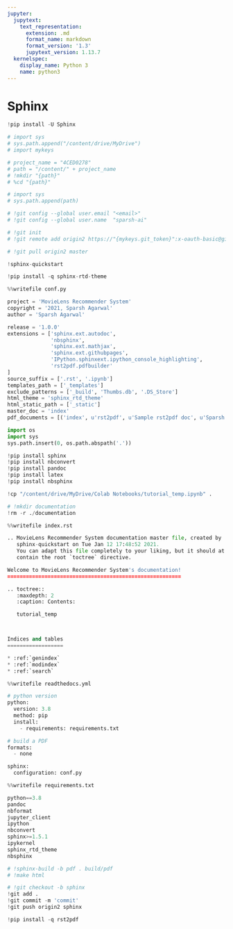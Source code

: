 ```yaml
---
jupyter:
  jupytext:
    text_representation:
      extension: .md
      format_name: markdown
      format_version: '1.3'
      jupytext_version: 1.13.7
  kernelspec:
    display_name: Python 3
    name: python3
---
```


<!-- #region id="nIh7bl4NsDe2" -->
# Sphinx
<!-- #endregion -->

```python id="cMhgW-nzdD5H" executionInfo={"status": "ok", "timestamp": 1621143185436, "user_tz": -330, "elapsed": 9326, "user": {"displayName": "Sparsh Agarwal", "photoUrl": "", "userId": "13037694610922482904"}} outputId="ec3510fe-9551-4961-dd37-28671982e04a" colab={"base_uri": "https://localhost:8080/", "height": 887}
!pip install -U Sphinx
```

```python id="UKF95PEurHqy"
# import sys
# sys.path.append("/content/drive/MyDrive")
# import mykeys

# project_name = "4CED0278"
# path = "/content/" + project_name
# !mkdir "{path}"
# %cd "{path}"

# import sys
# sys.path.append(path)

# !git config --global user.email "<email>"
# !git config --global user.name  "sparsh-ai"

# !git init
# !git remote add origin2 https://"{mykeys.git_token}":x-oauth-basic@github.com/sparsh-ai/"{project_name}".git

# !git pull origin2 master
```

```python colab={"base_uri": "https://localhost:8080/"} id="Vlmc5BV3tHGs" executionInfo={"status": "ok", "timestamp": 1610473730740, "user_tz": -330, "elapsed": 119372, "user": {"displayName": "Sparsh Agarwal", "photoUrl": "", "userId": "13037694610922482904"}} outputId="e46dc2c2-3f06-47f5-ef02-df8726d33b7b"
!sphinx-quickstart
```

```python id="EsYbN5n2t4QC"
!pip install -q sphinx-rtd-theme
```

```python colab={"base_uri": "https://localhost:8080/"} id="BA0krP7CuO-A" executionInfo={"status": "ok", "timestamp": 1610480876265, "user_tz": -330, "elapsed": 2229, "user": {"displayName": "Sparsh Agarwal", "photoUrl": "", "userId": "13037694610922482904"}} outputId="aafc42d6-271b-4590-cdd4-c5b7933ec062"
%%writefile conf.py

project = 'MovieLens Recommender System'
copyright = '2021, Sparsh Agarwal'
author = 'Sparsh Agarwal'

release = '1.0.0'
extensions = ['sphinx.ext.autodoc',
              'nbsphinx',
              'sphinx.ext.mathjax',
              'sphinx.ext.githubpages',
              'IPython.sphinxext.ipython_console_highlighting',
              'rst2pdf.pdfbuilder'
]
source_suffix = ['.rst', '.ipynb']
templates_path = ['_templates']
exclude_patterns = ['_build', 'Thumbs.db', '.DS_Store']
html_theme = 'sphinx_rtd_theme'
html_static_path = ['_static']
master_doc = 'index'
pdf_documents = [('index', u'rst2pdf', u'Sample rst2pdf doc', u'Sparsh Agarwal'),]

import os
import sys
sys.path.insert(0, os.path.abspath('.'))
```

```python id="1wZvoYtkufpV"
!pip install sphinx
!pip install nbconvert
!pip install pandoc
!pip install latex
!pip install nbsphinx
```

```python id="WxYGwS2ru3tO"
!cp "/content/drive/MyDrive/Colab Notebooks/tutorial_temp.ipynb" .
```

```python id="N4ijhJmK6SwO"
# !mkdir documentation
!rm -r ./documentation
```

```python colab={"base_uri": "https://localhost:8080/"} id="YjVl0I4EwHcu" executionInfo={"status": "ok", "timestamp": 1610474487407, "user_tz": -330, "elapsed": 2350, "user": {"displayName": "Sparsh Agarwal", "photoUrl": "", "userId": "13037694610922482904"}} outputId="bdcfc001-60b4-4d9b-a718-9fcd2e7d5c08"
%%writefile index.rst

.. MovieLens Recommender System documentation master file, created by
   sphinx-quickstart on Tue Jan 12 17:48:52 2021.
   You can adapt this file completely to your liking, but it should at least
   contain the root `toctree` directive.

Welcome to MovieLens Recommender System's documentation!
========================================================

.. toctree::
   :maxdepth: 2
   :caption: Contents:

   tutorial_temp



Indices and tables
==================

* :ref:`genindex`
* :ref:`modindex`
* :ref:`search`

```

```python colab={"base_uri": "https://localhost:8080/"} id="pecM_NGywj-8" executionInfo={"status": "ok", "timestamp": 1610480484655, "user_tz": -330, "elapsed": 1246, "user": {"displayName": "Sparsh Agarwal", "photoUrl": "", "userId": "13037694610922482904"}} outputId="13a9f355-e387-48f0-a229-de24e366cf46"
%%writefile readthedocs.yml

# python version
python:
  version: 3.8
  method: pip
  install:
    - requirements: requirements.txt

# build a PDF
formats:
  - none

sphinx:
  configuration: conf.py
```

```python colab={"base_uri": "https://localhost:8080/"} id="WnQb7X7HHgKJ" executionInfo={"status": "ok", "timestamp": 1610480550730, "user_tz": -330, "elapsed": 1830, "user": {"displayName": "Sparsh Agarwal", "photoUrl": "", "userId": "13037694610922482904"}} outputId="cf41ca6c-2020-4a8c-8f12-7cdaf3754f5f"
%%writefile requirements.txt

python==3.8
pandoc
nbformat
jupyter_client
ipython
nbconvert
sphinx>=1.5.1
ipykernel
sphinx_rtd_theme
nbsphinx
```

```python id="67BgFQa3xmkR"
# !sphinx-build -b pdf . build/pdf
# !make html
```

```python colab={"base_uri": "https://localhost:8080/"} id="NUjA3E7kykTr" executionInfo={"status": "ok", "timestamp": 1610480561416, "user_tz": -330, "elapsed": 5003, "user": {"displayName": "Sparsh Agarwal", "photoUrl": "", "userId": "13037694610922482904"}} outputId="2a68730f-3960-4c9c-cc8f-eca6068fe50e"
# !git checkout -b sphinx
!git add .
!git commit -m 'commit'
!git push origin2 sphinx
```

```python colab={"base_uri": "https://localhost:8080/"} id="d55898QQ31aL" executionInfo={"status": "ok", "timestamp": 1610480819345, "user_tz": -330, "elapsed": 6444, "user": {"displayName": "Sparsh Agarwal", "photoUrl": "", "userId": "13037694610922482904"}} outputId="282f6ae9-edbe-4ec8-878e-7b318186eaf9"
!pip install -q rst2pdf
```

```python id="PXyQs2DaIwL0"

```

